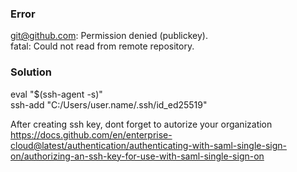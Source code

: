 ### Error 
git@github.com: Permission denied (publickey).  <br />
fatal: Could not read from remote repository.   <br />
### Solution 
eval "$(ssh-agent -s)"  <br />
ssh-add "C:/Users/user.name/.ssh/id_ed25519"  <br />



After creating ssh key, dont forget to autorize your organization
https://docs.github.com/en/enterprise-cloud@latest/authentication/authenticating-with-saml-single-sign-on/authorizing-an-ssh-key-for-use-with-saml-single-sign-on

